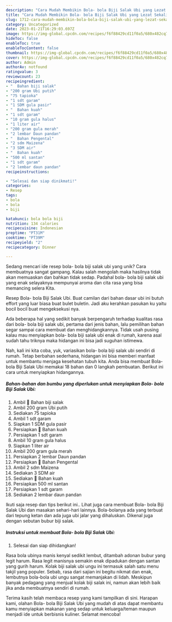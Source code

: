 ```yaml
---
description: "Cara Mudah Membikin Bola- bola Biji Salak Ubi yang Lezat Sekali"
title: "Cara Mudah Membikin Bola- bola Biji Salak Ubi yang Lezat Sekali"
slug: 1712-cara-mudah-membikin-bola-bola-biji-salak-ubi-yang-lezat-sekali
category: Uncategorized
date: 2023-01-21T16:29:03.697Z
image: https://img-global.cpcdn.com/recipes/f6f88429cd11f0a5/680x482cq70/bola-bola-biji-salak-ubi-foto-resep-utama.jpg
hideToc: false
enableToc: true
enableTocContent: false
thumbnail: https://img-global.cpcdn.com/recipes/f6f88429cd11f0a5/680x482cq70/bola-bola-biji-salak-ubi-foto-resep-utama.jpg
cover: https://img-global.cpcdn.com/recipes/f6f88429cd11f0a5/680x482cq70/bola-bola-biji-salak-ubi-foto-resep-utama.jpg
author: Admin
authorAv: notfound
ratingvalue: 3
reviewcount: 23
recipeingredient:
- "  Bahan biji salak"
- "200 gram Ubi putih"
- "75 tapioka"
- "1 sdt garam"
- "1 SDM gula pasir"
- "  Bahan kuah"
- "1 sdt garam"
- "10 gram gula halus"
- "1 liter air"
- "200 gram gula merah"
- "2 lembar Daun pandan"
- "  Bahan Pengental"
- "2 sdm Maizena"
- "3 SDM air"
- "  Bahan kuah"
- "500 ml santan"
- "1 sdt garam"
- "2 lembar daun pandan"
recipeinstructions:

- "Selesai dan siap dinikmati!"
categories:
- Resep
tags:
- bola
- bola
- biji

katakunci: bola bola biji 
nutrition: 134 calories
recipecuisine: Indonesian
preptime: "PT31M"
cooktime: "PT39M"
recipeyield: "2"
recipecategory: Dinner

---
```





Sedang mencari ide resep bola- bola biji salak ubi yang unik? Cara membuatnya sangat gampang. Kalau salah mengolah maka hasilnya tidak akan memuaskan dan bahkan tidak sedap. Padahal bola- bola biji salak ubi yang enak selayaknya mempunyai aroma dan cita rasa yang bisa memancing selera Kita.





Resep Bola- bola Biji Salak Ubi. Buat camilan dari bahan dasar ubi ini butuh effort yang luar biasa buat bulet buletin. Jadi aku kerahkan pasukan ku yaitu bocil bocil buat mengeksekusi nya.

Ada beberapa hal yang sedikit banyak berpengaruh terhadap kualitas rasa dari bola- bola biji salak ubi, pertama dari jenis bahan, lalu pemilihan bahan segar sampai cara membuat dan menghidangkannya. Tidak usah pusing kalau mau menyiapkan bola- bola biji salak ubi enak di rumah, karena asal sudah tahu triknya maka hidangan ini bisa jadi suguhan istimewa.






Nah, kali ini kita coba, yuk, variasikan bola- bola biji salak ubi sendiri di rumah. Tetap berbahan sederhana, hidangan ini bisa memberi manfaat untuk membantu menjaga kesehatan tubuh kita. Anda bisa membuat Bola- bola Biji Salak Ubi memakai 18 bahan dan 0 langkah pembuatan. Berikut ini cara untuk menyiapkan hidangannya.

<!--inarticleads1-->

##### Bahan-bahan dan bumbu yang diperlukan untuk menyiapkan Bola- bola Biji Salak Ubi:

1. Ambil  🌰 Bahan biji salak
1. Ambil 200 gram Ubi putih
1. Sediakan 75 tapioka
1. Ambil 1 sdt garam
1. Siapkan 1 SDM gula pasir
1. Persiapkan  🌰 Bahan kuah
1. Persiapkan 1 sdt garam
1. Ambil 10 gram gula halus
1. Siapkan 1 liter air
1. Ambil 200 gram gula merah
1. Persiapkan 2 lembar Daun pandan
1. Persiapkan  🌰 Bahan Pengental
1. Ambil 2 sdm Maizena
1. Sediakan 3 SDM air
1. Sediakan  🌰 Bahan kuah
1. Persiapkan 500 ml santan
1. Persiapkan 1 sdt garam
1. Sediakan 2 lembar daun pandan


Ikuti saja resep dan tips berikut ini.. Lihat juga cara membuat Bola- bola Biji Salak Ubi dan masakan sehari-hari lainnya. Bola-bolanya ada yang terbuat dari tepung ketan dan ada juga ubi jalar yang dihaluskan. Dikenal juga dengan sebutan bubur biji salak. 

<!--inarticleads2-->

##### Instruksi untuk membuat Bola- bola Biji Salak Ubi:


1. Selesai dan siap dihidangkan!

Rasa bola ubinya manis kenyal sedikit lembut, ditambah adonan bubur yang legit harum. Rasa legit manisnya semakin enak dipadukan dengan santan yang gurih harum. Kolak biji salak ubi ungu ini termasuk salah satu menu takjil yang populer. Sebab, rasa dari sajian ini begitu nikmat dan enak, lembutnya bola-bola ubi ungu sangat memanjakan di lidah. Meskipun banyak pedagang yang menjual kolak biji salak ini, namun akan lebih baik jika anda membuatnya sendiri di rumah. 

Terima kasih telah membaca resep yang kami tampilkan di sini. Harapan kami, olahan Bola- bola Biji Salak Ubi yang mudah di atas dapat membantu kamu menyiapkan makanan yang sedap untuk keluarga/teman maupun menjadi ide untuk berbisnis kuliner. Selamat mencoba!
